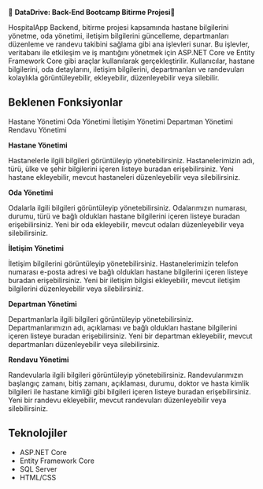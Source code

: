 
📣 **DataDrive: Back-End Bootcamp Bitirme Projesi**📣

HospitalApp Backend, bitirme projesi kapsamında hastane bilgilerini yönetme, oda yönetimi, iletişim bilgilerini güncelleme, departmanları düzenleme ve randevu takibini sağlama gibi ana işlevleri sunar. Bu işlevler, veritabanı ile etkileşim ve iş mantığını yönetmek için ASP.NET Core ve Entity Framework Core gibi araçlar kullanılarak gerçekleştirilir. Kullanıcılar, hastane bilgilerini, oda detaylarını, iletişim bilgilerini, departmanları ve randevuları kolaylıkla görüntüleyebilir, ekleyebilir, düzenleyebilir veya silebilir.

## Beklenen Fonksiyonlar

Hastane Yönetimi
Oda Yönetimi
İletişim Yönetimi
Departman Yönetimi
Rendavu Yönetimi

**Hastane Yönetimi**

Hastanelerle ilgili bilgileri görüntüleyip yönetebilirsiniz. Hastanelerimizin adı, türü, ülke ve şehir bilgilerini içeren listeye buradan erişebilirsiniz. Yeni hastane ekleyebilir, mevcut hastaneleri düzenleyebilir veya silebilirsiniz.

**Oda Yönetimi**

Odalarla ilgili bilgileri görüntüleyip yönetebilirsiniz. Odalarımızın numarası, durumu, türü ve bağlı oldukları hastane bilgilerini içeren listeye buradan erişebilirsiniz. Yeni bir oda ekleyebilir, mevcut odaları düzenleyebilir veya silebilirsiniz.

**İletişim Yönetimi**

İletişim bilgilerini görüntüleyip yönetebilirsiniz. Hastanelerimizin telefon numarası e-posta adresi ve bağlı oldukları hastane bilgilerini içeren listeye buradan erişebilirsiniz. Yeni bir iletişim bilgisi ekleyebilir, mevcut iletişim bilgilerini düzenleyebilir veya silebilirsiniz.

**Departman Yönetimi**

Departmanlarla ilgili bilgileri görüntüleyip yönetebilirsiniz. Departmanlarımızın adı, açıklaması ve bağlı oldukları hastane bilgilerini içeren listeye buradan erişebilirsiniz. Yeni bir departman ekleyebilir, mevcut departmanları düzenleyebilir veya silebilirsiniz.

**Rendavu Yönetimi**

Randevularla ilgili bilgileri görüntüleyip yönetebilirsiniz. Randevularımızın başlangıç zamanı, bitiş zamanı, açıklaması, durumu, doktor ve hasta kimlik bilgileri ile hastane kimliği gibi bilgileri içeren listeye buradan erişebilirsiniz. Yeni bir randevu ekleyebilir, mevcut randevuları düzenleyebilir veya silebilirsiniz.

## Teknolojiler

- ASP.NET Core
- Entity Framework Core
- SQL Server
- HTML/CSS









